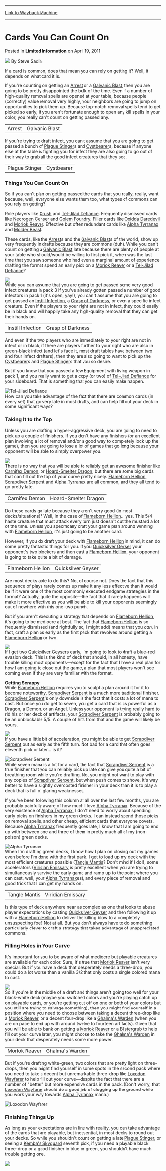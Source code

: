 
---
[Link to Wayback Machine](https://web.archive.org/web/20220630170237/https://magic.wizards.com/en/articles/archive/limited-information/cards-you-can-count-2011-04-19)

[_metadata_:author]:- "Steve Sadin"
[_metadata_:description]:- "If a card is common, does that mean you can rely on getting it? Well, it depends on what card it is.If you're counting on getting an Arrest or a Galvanic Blast, then you are going to be pretty disappointed the bulk of the time. Even if a number of high-quality removal spells are opened at your table, because people (correctly) value removal very highly, your neighbors are"
[_metadata_:generator]:- "Drupal 7 (http://drupal.org)"
[_metadata_:node]:- "648946"
[_metadata_:publish_date]:- "2011-04-19"
[_metadata_:source]:- "div-main-content"
[_metadata_:title]:- "Cards You Can Count On"
[_metadata_:wayback_capture_timestamp]:- "2022-06-30 17:02:37"
[_metadata_:wayback_raw_url]:- "https://web.archive.org/web/20220630170237id_/https://magic.wizards.com/en/articles/archive/limited-information/cards-you-can-count-2011-04-19"
[_metadata_:wayback_url]:- "https://magic.wizards.com/en/articles/archive/limited-information/cards-you-can-count-2011-04-19"
---


Cards You Can Count On
======================



 Posted in **Limited Information**
 on April 19, 2011 






![](https://media.magic.wizards.com/styles/auth_small/public/images/person/authorpic_SteveSadin.jpg)
By Steve Sadin











If a card is common, does that mean you can rely on getting it? Well, it depends on what card it is.

If you're counting on getting an [Arrest](https://gatherer.wizards.com/Pages/Card/Details.aspx?name=Arrest) or a [Galvanic Blast](https://gatherer.wizards.com/Pages/Card/Details.aspx?name=Galvanic+Blast), then you are going to be pretty disappointed the bulk of the time. Even if a number of high-quality removal spells are opened at your table, because people (correctly) value removal very highly, your neighbors are going to jump on opportunities to pick them up. Because top-notch removal spells tend to get picked so early, if you aren't fortunate enough to open any kill spells in your color, you really can't count on getting passed any.



|  |  |
| --- | --- |
| Arrest | Galvanic Blast |

If you're trying to draft infect, you can't assume that you are going to get passed a bunch of [Plague Stinger](https://gatherer.wizards.com/Pages/Card/Details.aspx?name=Plague+Stinger)s and [Cystbearer](https://gatherer.wizards.com/Pages/Card/Details.aspx?name=Cystbearer)s, because if anyone else at the table is fighting you for infect they are also going to go out of their way to grab all the good infect creatures that they see.



|  |  |
| --- | --- |
| Plague Stinger | Cystbearer |

### Things You Can Count On

So if you can't plan on getting passed the cards that you really, really, want because, well, everyone else wants them too, what types of commons can you rely on getting?

Role players like [Crush](https://gatherer.wizards.com/Pages/Card/Details.aspx?name=Crush) and [Tel-Jilad Defiance](https://gatherer.wizards.com/Pages/Card/Details.aspx?name=Tel-Jilad+Defiance). Frequently dismissed cards like [Necrogen Censer](https://gatherer.wizards.com/Pages/Card/Details.aspx?name=Necrogen+Censer) and [Golem Foundry](https://gatherer.wizards.com/Pages/Card/Details.aspx?name=Golem+Foundry). Filler cards like [Oxidda Daredevil](https://gatherer.wizards.com/Pages/Card/Details.aspx?name=Oxidda+Daredevil) and [Moriok Reaver](https://gatherer.wizards.com/Pages/Card/Details.aspx?name=Moriok+Reaver). Effective but often redundant cards like [Alpha Tyrranax](https://gatherer.wizards.com/Pages/Card/Details.aspx?name=Alpha+Tyrranax) and [Molder Beast](https://gatherer.wizards.com/Pages/Card/Details.aspx?name=Molder+Beast).

These cards, like the [Arrest](https://gatherer.wizards.com/Pages/Card/Details.aspx?name=Arrest)s and the [Galvanic Blast](https://gatherer.wizards.com/Pages/Card/Details.aspx?name=Galvanic+Blast)s of the world, show up very frequently in drafts because they are commons (duh). While you can't count on getting a [Galvanic Blast](https://gatherer.wizards.com/Pages/Card/Details.aspx?name=Galvanic+Blast) late because there are plenty of people at your table who should/would be willing to first pick it, when was the last time that you saw someone who had even a marginal amount of experience drafting the format spend an early pick on a [Moriok Reaver](https://gatherer.wizards.com/Pages/Card/Details.aspx?name=Moriok+Reaver) or a [Tel-Jilad Defiance](https://gatherer.wizards.com/Pages/Card/Details.aspx?name=Tel-Jilad+Defiance)?

![](https://media.magic.wizards.com/image_legacy_migration/images/magic/daily/li/li139_instill.jpg)  
While you can assume that you are going to get passed some very good infect creatures in pack 3 if you've already gotten passed a number of good infectors in pack 1 (it's open, yay!), you can't assume that you are going to get passed an [Instill Infection](https://gatherer.wizards.com/Pages/Card/Details.aspx?name=Instill+Infection), a [Grasp of Darkness](https://gatherer.wizards.com/Pages/Card/Details.aspx?name=Grasp+of+Darkness), or even a specific infect creature. Even if the players to your right are not in infect, they could easily be in black and will happily take any high-quality removal that they can get their hands on.



|  |  |
| --- | --- |
| Instill Infection | Grasp of Darkness |

And even if the two players who are immediately to your right are not in infect or in black, if there are players further to your right who are also in green-black infect (and let's face it, most draft tables have between two and four infect drafters), then they are also going to want to pick up the [Cystbearer](https://gatherer.wizards.com/Pages/Card/Details.aspx?name=Cystbearer)s and [Plague Stinger](https://gatherer.wizards.com/Pages/Card/Details.aspx?name=Plague+Stinger)s that you so desire.

But if you know that you passed a few Equipment with living weapon in pack 1, and you really want to get a copy (or two) of [Tel-Jilad Defiance](https://gatherer.wizards.com/Pages/Card/Details.aspx?name=Tel-Jilad+Defiance) for your sideboard. That is something that you can easily make happen.

![Tel-Jilad Defiance](http://gatherer.wizards.com/Handlers/Image.ashx?type=card&name=Tel-Jilad+Defiance)  
How can you take advantage of the fact that there are common cards (in every set) that go very late in most drafts, and can help fill out your deck in some significant ways?

### Taking It to the Top

Unless you are drafting a hyper-aggressive deck, you are going to need to pick up a couple of finishers. If you don't have any finishers (or an excellent plan involving a lot of removal and/or a good way to completely lock up the game), then you are going to lose a lot of games that go long because your opponent will be able to simply overpower you.

![](https://media.magic.wizards.com/image_legacy_migration/images/magic/daily/li/li139_canifex.jpg)  
There is no way that you will be able to reliably get an awesome finisher like [Carnifex Demon](https://gatherer.wizards.com/Pages/Card/Details.aspx?name=Carnifex+Demon), or [Hoard-Smelter Dragon](https://gatherer.wizards.com/Pages/Card/Details.aspx?name=Hoard-Smelter+Dragon), but there are some big cards that can fill out the top of your curve pretty nicely. [Flameborn Hellion](https://gatherer.wizards.com/Pages/Card/Details.aspx?name=Flameborn+Hellion), [Scrapdiver Serpent](https://gatherer.wizards.com/Pages/Card/Details.aspx?name=Scrapdiver+Serpent) and [Alpha Tyrranax](https://gatherer.wizards.com/Pages/Card/Details.aspx?name=Alpha+Tyrranax) are all common, and they all tend to go pretty late.



|  |  |
| --- | --- |
| Carnifex Demon | Hoard-Smelter Dragon |

Do these cards go late because they aren't very good (in most decks/situations)? Well, in the case of [Flameborn Hellion](https://gatherer.wizards.com/Pages/Card/Details.aspx?name=Flameborn+Hellion)... yes. This 5/4 haste creature that must attack every turn just doesn't cut the mustard a lot of the time. Unless you specifically craft your game plan around winning with [Flameborn Hellion](https://gatherer.wizards.com/Pages/Card/Details.aspx?name=Flameborn+Hellion), it's just going to be another card.

However, if you do draft your deck with [Flameborn Hellion](https://gatherer.wizards.com/Pages/Card/Details.aspx?name=Flameborn+Hellion) in mind, it can do some pretty fantastic things for you. If you [Quicksilver Geyser](https://gatherer.wizards.com/Pages/Card/Details.aspx?name=Quicksilver+Geyser) your opponent's two blockers and then cast a [Flameborn Hellion](https://gatherer.wizards.com/Pages/Card/Details.aspx?name=Flameborn+Hellion), your opponent is going to take quite a bit of damage.



|  |  |
| --- | --- |
| Flameborn Hellion | Quicksilver Geyser |

Are most decks able to do this? No, of course not. Does the fact that this sequence of plays rarely comes up make it any less effective than it would be if it were one of the most commonly executed endgame strategies in the format? Actually, quite the opposite—the fact that it rarely happens will make it more effective as you will be able to kill your opponents seemingly out of nowhere with this one-two punch.

But if you aren't executing a strategy that depends on [Flameborn Hellion](https://gatherer.wizards.com/Pages/Card/Details.aspx?name=Flameborn+Hellion), it's going to be mediocre at best. The fact that [Flameborn Hellion](https://gatherer.wizards.com/Pages/Card/Details.aspx?name=Flameborn+Hellion) is so frequently dismissed (and rightfully so, I might add) means that you *can,* in fact, craft a plan as early as the first pack that revolves around getting a [Flameborn Hellion](https://gatherer.wizards.com/Pages/Card/Details.aspx?name=Flameborn+Hellion) or two.

![](https://media.magic.wizards.com/image_legacy_migration/images/magic/daily/li/li139_hellion.jpg)  
If I get two [Quicksilver Geyser](https://gatherer.wizards.com/Pages/Card/Details.aspx?name=Quicksilver+Geyser)s early, I'm going to look to draft a blue-red evasion deck. This is the kind of deck that should, in all honesty, have trouble killing most opponents—except for the fact that I have a real plan for how I am going to close out the game, a plan that most players won't see coming even if they are very familiar with the format.

**Getting Scrappy**  
 While [Flameborn Hellion](https://gatherer.wizards.com/Pages/Card/Details.aspx?name=Flameborn+Hellion) requires you to sculpt a plan around it for it to become noteworthy, [Scrapdiver Serpent](https://gatherer.wizards.com/Pages/Card/Details.aspx?name=Scrapdiver+Serpent) is a much more traditional finisher. [Scrapdiver Serpent](https://gatherer.wizards.com/Pages/Card/Details.aspx?name=Scrapdiver+Serpent)'s only downside is the fact that it costs a lot of mana to cast. But once you do get to seven, you get a card that is as powerful as a Dragon, a Demon, or an Angel. Unless your opponent is trying really hard to rid his or her deck of artifacts, your [Scrapdiver Serpent](https://gatherer.wizards.com/Pages/Card/Details.aspx?name=Scrapdiver+Serpent) is probably going to be an unblockable 5/5. A couple of hits from that and the game will likely be yours.

![](https://media.magic.wizards.com/image_legacy_migration/images/magic/daily/li/li139_scrap.jpg)  
If you have a little bit of acceleration, you might be able to get [Scrapdiver Serpent](https://gatherer.wizards.com/Pages/Card/Details.aspx?name=Scrapdiver+Serpent) out as early as the fifth turn. Not bad for a card that often goes eleventh pick or later... is it?

![Scrapdiver Serpent](http://gatherer.wizards.com/Handlers/Image.ashx?type=card&name=Scrapdiver+Serpent)  
While seven mana is a lot for a card, the fact that [Scrapdiver Serpent](https://gatherer.wizards.com/Pages/Card/Details.aspx?name=Scrapdiver+Serpent) is a true finisher that you can reliably pick up late can give you quite a bit of breathing room while you're drafting. No, you might not want to play with any copies of [Scrapdiver Serpent](https://gatherer.wizards.com/Pages/Card/Details.aspx?name=Scrapdiver+Serpent), but when push comes to shove, it's way better to have a slightly overcosted finisher in your deck than it is to play a deck that is full of glaring weaknesses.

If you've been following this column at all over the last few months, you are probably painfully aware of how much I love [Alpha Tyrranax](https://gatherer.wizards.com/Pages/Card/Details.aspx?name=Alpha+Tyrranax). Because of the very existence of [Alpha Tyrranax](https://gatherer.wizards.com/Pages/Card/Details.aspx?name=Alpha+Tyrranax), I don't need to worry about spending early picks on finishers in my green decks. I can instead spend those picks on removal spells, and other cheap, efficient cards that everyone covets. Because [Alpha Tyrranax](https://gatherer.wizards.com/Pages/Card/Details.aspx?name=Alpha+Tyrranax) frequently goes late, I know that I am going to end up with between one and three of them in pretty much all of my (non-poison) green decks.

![Alpha Tyrranax](http://gatherer.wizards.com/Handlers/Image.ashx?type=card&name=Alpha+Tyrranax)  
When I'm drafting green decks, I know how I plan on closing out my games even before I'm done with the first pack. I get to load up my deck with the most efficient creatures possible ([Tangle Mantis](https://gatherer.wizards.com/Pages/Card/Details.aspx?name=Tangle+Mantis)? Don't mind if I do!), some accelerators ([Viridian Emissary](https://gatherer.wizards.com/Pages/Card/Details.aspx?name=Viridian+Emissary) is pretty excellent when you are trying to simultaneously survive the early game and ramp up to the point where you can cast, well, your [Alpha Tyrranax](https://gatherer.wizards.com/Pages/Card/Details.aspx?name=Alpha+Tyrranax)es), and every piece of removal and good trick that I can get my hands on.



|  |  |
| --- | --- |
| Tangle Mantis | Viridian Emissary |

Is this type of deck anywhere near as complex as one that looks to abuse player expectations by casting [Quicksilver Geyser](https://gatherer.wizards.com/Pages/Card/Details.aspx?name=Quicksilver+Geyser) and then following it up with a [Flameborn Hellion](https://gatherer.wizards.com/Pages/Card/Details.aspx?name=Flameborn+Hellion) to deliver the killing blow to a completely unsuspecting foe? Not at all. But you don't always have to do something particularly clever to craft a strategy that takes advantage of unappreciated commons.

### Filling Holes in Your Curve

It's important for you to be aware of what mediocre but playable creatures are available for each color. Sure, it's true that [Moriok Reaver](https://gatherer.wizards.com/Pages/Card/Details.aspx?name=Moriok+Reaver) isn't very special. But if you have a deck that desperately needs a three-drop, you could do a lot worse than a vanilla 3/2 that only costs a single colored mana to cast.

![](https://media.magic.wizards.com/image_legacy_migration/images/magic/daily/li/li139_reaver.jpg)  
So if you're in the middle of a draft and things aren't going too well for your black-white deck (maybe you switched colors and you're playing catch up on playable cards, or you're getting cut off on one or both of your colors but you still are trying to salvage something), then you might find yourself in a position where you need to choose between taking a decent three-drop like a [Moriok Reaver](https://gatherer.wizards.com/Pages/Card/Details.aspx?name=Moriok+Reaver), or a decent four-drop like a [Ghalma's Warden](https://gatherer.wizards.com/Pages/Card/Details.aspx?name=Ghalma%27s+Warden) (when you are on pace to end up with around twelve to fourteen artifacts). Given that you will be able to bank on getting a [Moriok Reaver](https://gatherer.wizards.com/Pages/Card/Details.aspx?name=Moriok+Reaver) or a [Blistergrub](https://gatherer.wizards.com/Pages/Card/Details.aspx?name=Blistergrub) to help fill out your curve later, you might choose to take the [Ghalma's Warden](https://gatherer.wizards.com/Pages/Card/Details.aspx?name=Ghalma%27s+Warden) in your deck that desperately needs some more power.



|  |  |
| --- | --- |
| Moriok Reaver | Ghalma's Warden |

But if you're drafting white-green, two colors that are pretty light on three-drops, then you might find yourself in some spots in the second pack where you need to take a decent but unremarkable three-drop like [Loxodon Wayfarer](https://gatherer.wizards.com/Pages/Card/Details.aspx?name=Loxodon+Wayfarer) to help fill out your curve—despite the fact that there are a number of "better" but more expensive cards in the pack. (Don't worry, that [Loxodon Wayfarer](https://gatherer.wizards.com/Pages/Card/Details.aspx?name=Loxodon+Wayfarer) should do a good job of clogging up the ground while you work your way towards [Alpha Tyrranax](https://gatherer.wizards.com/Pages/Card/Details.aspx?name=Alpha+Tyrranax) mana.)

![Loxodon Wayfarer](http://gatherer.wizards.com/Handlers/Image.ashx?type=card&name=Loxodon+Wayfarer)  
### Finishing Things Up

As long as your expectations are in line with reality, you can take advantage of the cards that are playable, but inessential, in most decks to round out your decks. So while you shouldn't count on getting a late [Plague Stinger](https://gatherer.wizards.com/Pages/Card/Details.aspx?name=Plague+Stinger), or seeing a [Kemba's Skyguard](https://gatherer.wizards.com/Pages/Card/Details.aspx?name=Kemba%27s+Skyguard) seventh pick, if you need a playable black three-drop or a good finisher in blue or green, you shouldn't have much trouble getting one.

  
[![](https://media.magic.wizards.com/image_legacy_migration/images/magic/daily/features/Urzas-Destiny-Article-FooterNEW.jpg)](http://www.wizards.com/Magic/Magazine/Article.aspx?x=mtg/daily/other/04062011d)  






